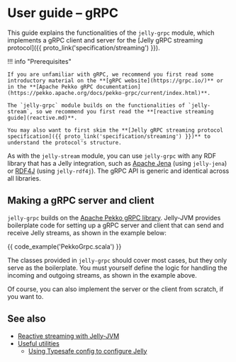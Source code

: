 # User guide – gRPC

This guide explains the functionalities of the `jelly-grpc` module, which implements a gRPC client and server for the [Jelly gRPC streaming protocol]({{ proto_link('specification/streaming') }}).

!!! info "Prerequisites"

    If you are unfamiliar with gRPC, we recommend you first read some introductory material on the **[gRPC website](https://grpc.io/)** or in the **[Apache Pekko gRPC documentation](https://pekko.apache.org/docs/pekko-grpc/current/index.html)**.

    The `jelly-grpc` module builds on the functionalities of `jelly-stream`, so we recommend you first read the **[reactive streaming guide](reactive.md)**.

    You may also want to first skim the **[Jelly gRPC streaming protocol specification]({{ proto_link('specification/streaming') }})** to understand the protocol's structure.

As with the `jelly-stream` module, you can use `jelly-grpc` with any RDF library that has a Jelly integration, such as [Apache Jena](jena.md) (using `jelly-jena`) or [RDF4J](rdf4j.md) (using `jelly-rdf4j`). The gRPC API is generic and identical across all libraries.

## Making a gRPC server and client

`jelly-grpc` builds on the [Apache Pekko gRPC library](https://pekko.apache.org/docs/pekko-grpc/current/index.html). Jelly-JVM provides boilerplate code for setting up a gRPC server and client that can send and receive Jelly streams, as shown in the example below:

{{ code_example('PekkoGrpc.scala') }}

The classes provided in `jelly-grpc` should cover most cases, but they only serve as the boilerplate. You must yourself define the logic for handling the incoming and outgoing streams, as shown in the example above.

Of course, you can also implement the server or the client from scratch, if you want to.

## See also

- [Reactive streaming with Jelly-JVM](reactive.md)
- [Useful utilities](utilities.md)
    - [Using Typesafe config to configure Jelly](utilities.md#jelly-configuration-from-typesafe-config)
